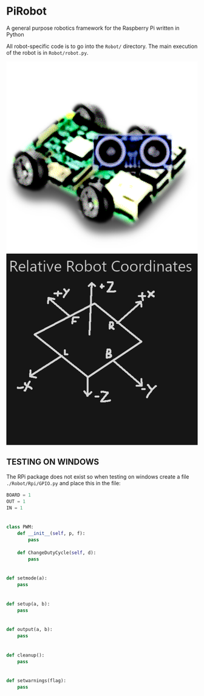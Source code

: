 # PiRobot

A general purpose robotics framework for the Raspberry Pi written in Python

All robot-specific code is to go into the `Robot/` directory. The main execution of the robot is in `Robot/robot.py`.

![icon](icon.png)
![coords](coords.png)

## TESTING ON WINDOWS

The RPi package does not exist so when testing on windows create a file `./Robot/Rpi/GPIO.py` and place this in the file:

```Python
BOARD = 1
OUT = 1
IN = 1


class PWM:
    def __init__(self, p, f):
        pass

    def ChangeDutyCycle(self, d):
        pass


def setmode(a):
    pass


def setup(a, b):
    pass


def output(a, b):
    pass


def cleanup():
    pass


def setwarnings(flag):
    pass

```
